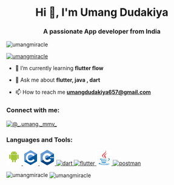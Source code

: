 <h1 align="center">Hi 👋, I'm Umang Dudakiya</h1>
<h3 align="center">A passionate App developer from India</h3>

<p align="left"> <img src="https://komarev.com/ghpvc/?username=umangmiracle&label=Profile%20views&color=0e75b6&style=flat" alt="umangmiracle" /> </p>

<p align="left"> <a href="https://github.com/ryo-ma/github-profile-trophy"><img src="https://github-profile-trophy.vercel.app/?username=umangmiracle" alt="umangmiracle" /></a> </p>

- 🌱 I’m currently learning **flutter flow**

- 💬 Ask me about **flutter, java , dart**

- 📫 How to reach me **umangdudakiya657@gmail.com**

<h3 align="left">Connect with me:</h3>
<p align="left">
<a href="https://instagram.com/@_.umang._mmv_" target="blank"><img align="center" src="https://raw.githubusercontent.com/rahuldkjain/github-profile-readme-generator/master/src/images/icons/Social/instagram.svg" alt="@_.umang._mmv_" height="30" width="40" /></a>
</p>

<h3 align="left">Languages and Tools:</h3>
<p align="left"> <a href="https://developer.android.com" target="_blank" rel="noreferrer"> <img src="https://raw.githubusercontent.com/devicons/devicon/master/icons/android/android-original-wordmark.svg" alt="android" width="40" height="40"/> </a> <a href="https://www.cprogramming.com/" target="_blank" rel="noreferrer"> <img src="https://raw.githubusercontent.com/devicons/devicon/master/icons/c/c-original.svg" alt="c" width="40" height="40"/> </a> <a href="https://www.w3schools.com/cpp/" target="_blank" rel="noreferrer"> <img src="https://raw.githubusercontent.com/devicons/devicon/master/icons/cplusplus/cplusplus-original.svg" alt="cplusplus" width="40" height="40"/> </a> <a href="https://dart.dev" target="_blank" rel="noreferrer"> <img src="https://www.vectorlogo.zone/logos/dartlang/dartlang-icon.svg" alt="dart" width="40" height="40"/> </a> <a href="https://flutter.dev" target="_blank" rel="noreferrer"> <img src="https://www.vectorlogo.zone/logos/flutterio/flutterio-icon.svg" alt="flutter" width="40" height="40"/> </a> <a href="https://www.java.com" target="_blank" rel="noreferrer"> <img src="https://raw.githubusercontent.com/devicons/devicon/master/icons/java/java-original.svg" alt="java" width="40" height="40"/> </a> <a href="https://postman.com" target="_blank" rel="noreferrer"> <img src="https://www.vectorlogo.zone/logos/getpostman/getpostman-icon.svg" alt="postman" width="40" height="40"/> </a> </p>

<p><img align="left" src="https://github-readme-stats.vercel.app/api/top-langs?username=umangmiracle&show_icons=true&locale=en&layout=compact" alt="umangmiracle" /></p>

<p>&nbsp;<img align="center" src="https://github-readme-stats.vercel.app/api?username=umangmiracle&show_icons=true&locale=en" alt="umangmiracle" /></p>
